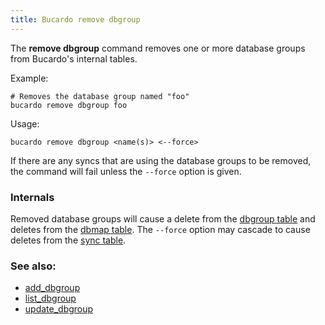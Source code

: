 ```yaml
---
title: Bucardo remove dbgroup
---
```


The **remove dbgroup** command removes one or more database groups from Bucardo's internal tables.

Example:

    # Removes the database group named "foo"
    bucardo remove dbgroup foo


Usage:

    bucardo remove dbgroup <name(s)> <--force>

If there are any syncs that are using the database groups to be removed, the command will fail unless the `--force` option is given.

### Internals

Removed database groups will cause a delete from the [dbgroup table](/Bucardo/schema/dbgroup)
and deletes from the [dbmap table](/Bucardo/schema/dbmap). The `--force` option
may cascade to cause deletes from the [sync table](/Bucardo/schema/sync).

### See also:

-   [add_dbgroup](/Bucardo/cli/add_dbgroup)
-   [list_dbgroup](/Bucardo/cli/list_dbgroup)
-   [update_dbgroup](/Bucardo/cli/update_dbgroup)
